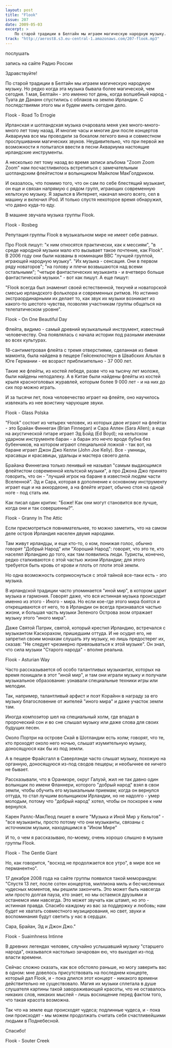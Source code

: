 ```yaml
---
layout: post
title: "Flook"
issue: 207
date: 2009-05-03
excerpt: >
    По старой традиции в Белтайн мы играем магическую народную музыку. Но редко когда эта музыка бывала более магической, чем сегодня. 1 мая, Белтайн - это именно тот день, когда волшебный народ - Туата де Дананн спустились с облаков на землю Ирландии. С последствиями этого мы и будем иметь сегодня дело.
track: "http://aerost8.s3.eu-central-1.amazonaws.com/207-flook.mp3"
---
```


послушать

запись на сайте Радио России

Здравствуйте!

По старой традиции в Белтайн мы играем магическую народную музыку. Но редко когда эта музыка бывала более магической, чем сегодня. 1 мая, Белтайн - это именно тот день, когда волшебный народ - Туата де Дананн спустились с облаков на землю Ирландии. С последствиями этого мы и будем иметь сегодня дело.

Flook - Road To Errogie

Ирланская и шотландская музыка очаровала меня уже много-много-много лет тому назад. И многие часы и многие дни после концертов Аквариума все мы проводили за бокалом легкого вина и совместном прослушивании магических звуков. Неудивительно, что при первой же возможности я попытался ввести в песни Аквариума настоящие ирландские инструменты.

А несколько лет тому назад во время записи альбома "Zoom Zoom Zoom" нам посчастливилось встретиться с замечательным шотландским флейтистом и волынщиком Майклом МакГолдриком.

И оказалось, что помимо того, что он сам по себе блестящий музыкант, он еще и связан напрямую с рядом групп, играющих современную кельтскую музыку. Я зарылся в Интернет, накачал много всего, сел в машину и включил iPod. И только спустя некоторое время обнаружил, что давно куда-то еду.

В машине звучала музыка группы Flook.

Flook - Rosbeg

Репутация группы Flook в музыкальном мире не имеет себе равных.

Про Flook пишут: "к ним относятся практически, как к мессиям", "в среде народной музыки мало кто вызывает такое почтение, как Flook". В 2006 году они были названы в номинации BBC "лучшей группой, играющей народную музыку". "Их музыка - сенсация. Они в первом ряду новаторов"; "на голову и плечи возвышаются над всеми остальными"; "четыре фантастических музыканта - и вчетверо больше фантастической музыки." - вот как пишут. А еще пишут:

"Flook всегда был знаменит своей естественной, текучей и новаторской смесью ирландского фольклора и современных ритмов. Но истинно экстраординарными их делает то, как звук их музыки возникает из какого-то шестого чувства, позволяя участникам группы общаться на телепатическом уровне".

Flook - On One Beautiful Day

Флейта, видимо - самый древний музыкальный инструмент, известный человечеству. Она появлялась с начала истории под разными именами во всех культурах.

18-сантиметровая флейта с тремя отверстиями, сделанная из бивня мамонта, была найдена в пещере Гейсенклостерн в Швабских Альпах в Юге Германии - ее возраст приблизительно - 37 000 лет.

Такие же флейты, из костей лебедя, разве что на тысячу лет моложе, были найдены неподалеку. А в Китае были найдены флейты из костей крыля красноголовых журавлей, которым более 9 000 лет - и на них до сих пор можно играть.

И за тысячи лет, пока человечество играет на флейте, оно научилось извлекать из нее воистину чарующие звуки.

Flook - Glass Polska

"Flook" состоит из четырех человек, из которых двое играют на флейтах - это Брайан Финнеган (Brian Finnegan) и Сара Аллен (Sara Allen); а еще на акустической гитаре играет Эд Бойд (Ed Boyd); на кельтском ударном инструменте баран - а баран это нечто вроде бубна без бубенчиков, на котором играют специальной ложкой - так вот, на баране играет Джон Джо Келли (John Joe Kelly). Все - умницы, красавцы и красавицы, удальцы и мастера своего дела.

Брайана Финнегана только ленивый не называл "cамым выдающимся флейтистом современной кельтской музыки", а про Джона Джо принято говорить, что он - "лучший игрок на баране в известной людям части Вселенной". Эд и Сара, которая в дополнение к основному инструменту играет еще и на аккордеоне, а на флейте играет, обычно стоя на одной ноге - под стать им.

Как писал один критик: "Боже! Как они могут становится все лучше, когда они и так совершенны?".

Flook - Granny In The Attic

Если присмотреться повнимательнее, то можно заметить, что на самом деле остров Ирландия населен двумя народами.

Там живут ирландцы, и еще кто-то, о ком, понижая голос, обычно говорят "Добрый Народ" или "Хороший Народ": говорят, что это те, кто населял Ирландию до того, как там появились люди. Туристы, конечно, редко сталкиваются с этой частью жизни Ирландии; для этого требуется быть кровь от крови и плоть от плоти этой земли.

Но одна возможность соприкоснуться с этой тайной все-таки есть - это музыка.

В ирландской традиции часто упоминается "иной мир", в котором царит музыка и гармония. Говорят даже, что вся истинная музыка происходит именно из этого - Иного - мира. Но если кое-где этого мира боятся и открещиваются от него, то в Ирландии он всегда признавался частью жизни, и большая часть музыки Зеленого Острова эхом отражает музыку этого "иного мира".

Даже Святой Патрик, святой, который крестил Ирландию, встречался с музыкантом Каскорахом, пришедшим оттуда. И не осудил его, не запретил своим монахам слушать эту музыку, но лишь предостерег их, сказав: "Не следует чрезмерно привязываться к этой музыке". Он знал, что сила музыки "Старого народа" - вполне реальна.

Flook - Asturian Way

Часто рассказывается об особо талантливых музыкантах, которых на время похищали в этот "иной мир", и там они играли музыку и получали музыкальное образование: узнавали специальные техники игры или мелодии.

Так, например, талантливый арфист и поэт Корайнн в награду за его музыку благословение от жителей "иного мира" и даже участок земли там.

Иногда композитор шел на специальный холм, где впадал в пророческий сон и во сне слышал музыку или даже слова для своих будущих песен.

Около Портри на острове Скай в Шотландии есть холм; говорят, что те, кто проходят около него ночью, слышат изумительную музыку, доносящуюся как бы из под земли.

А в пещере Фрайсгалл в Саверлэнде часто слышат музыку, похожую на органную, доносящуюся из-под сводов пещеры; и необычнее ее ничего не бывает.

Рассказывали, что в Оранморе, округ Галуэй, жил не так давно один волынщик по имени Фланнери, которого "добрый народ" взял в свои земли, чтобы обучить его музыкальным приемам; когда он вернулся оттуда, то стал лучшим волынщиком Ирландии, но не надолго - умер молодым, потому что "добрый народ" хотел, чтобы он поскорее к ним вернулся.

Карен Раллс-МакЛеод пишет в книге "Музыка и Иной Мир у Кельтов" - "все музыканты, просто потому что они музыканты, связаны с источником музыки, находящимся в "Ином Мире"

И то, о чем я рассказываю, по-моему, очень хорошо слышно в музыке группы Flook.

Flook - The Gentle Giant

Но, как говорится, "восход не продолжается все утро", в мире все не перманентно".

17 декабря 2008 года на сайте группы появился такой меморандум: "Спустя 13 лет, после сотен концертов, миллиона миль и бесчисленных чудесных моментов, мы решили закончить. Это может быть навсегда или просто долгая пауза, кто знает, но мы остаемся друзьями и останемся ими навсегда. Это может звучать как штамп, но это - истинная правда. Спасибо каждому из вас за поддержку и любовь; нам будет не хватать совместного музицирования, но свет, звуки и воспоминания будут светить у нас в сердцах.

Сара, Брайан, Эд и Джон Джо."

Flook - Suaimhness Intinne

В древних легендах человек, случайно услышавший музыку "старшего народа", оказывался настолько зачарован ею, что выходил из-под власти времени.

Сейчас сложно сказать, как все обстояло раньше, но могу заверить вас в одном: мне довелось присутствовать на последнем концерте, который дал Flook, и - пока длился этот концерт - никакого времени действительно не существовало. Магия их музыки сплетала в душе слушателя картины такой завораживающей красоты, что не оставалось никаких слов, никаких мыслей - лишь восхищение перед фактом того, что такая красота возможна.

Так что на земле еще происходят чудеса; подлинные чудеса, и - пока они происходят - мы можем продолжать считать себя счастливейшими людьми в Поднебесной.

Спасибо!

Flook - Souter Creek

